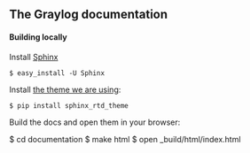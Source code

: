 ## The Graylog documentation

#### Building locally

Install [Sphinx](http://sphinx-doc.org)

    $ easy_install -U Sphinx

Install [the theme we are using](https://github.com/snide/sphinx_rtd_theme):

    $ pip install sphinx_rtd_theme

Build the docs and open them in your browser:

  $ cd documentation
  $ make html
  $ open _build/html/index.html
